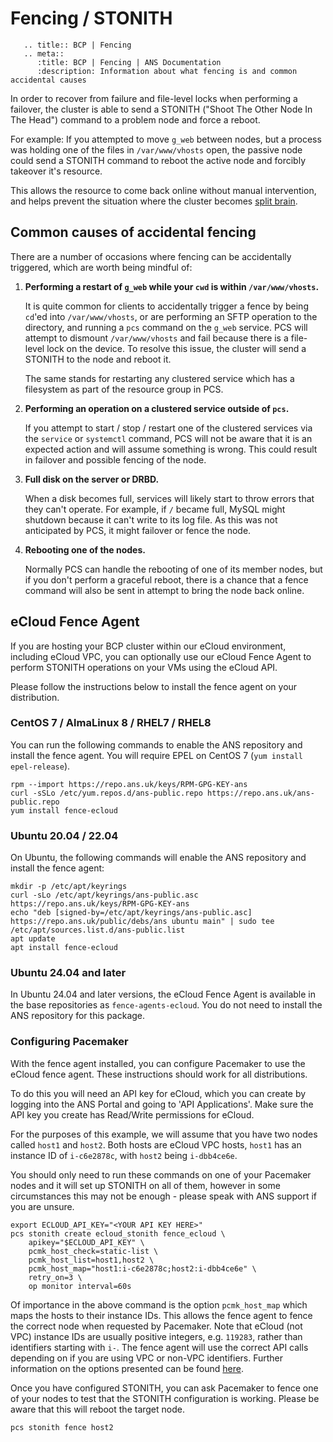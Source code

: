 # Fencing / STONITH

```eval_rst
   .. title:: BCP | Fencing
   .. meta::
      :title: BCP | Fencing | ANS Documentation
      :description: Information about what fencing is and common accidental causes
```

In order to recover from failure and file-level locks when performing a failover, the cluster is able to send a STONITH ("Shoot The Other Node In The Head") command to a problem node and force a reboot.

For example: If you attempted to move `g_web` between nodes, but a process was holding one of the files in `/var/www/vhosts` open, the passive node could send a STONITH command to reboot the active node and forcibly takeover it's resource.

This allows the resource to come back online without manual intervention, and helps prevent the situation where the cluster becomes [split brain](splitbrain).

## Common causes of accidental fencing

There are a number of occasions where fencing can be accidentally triggered, which are worth being mindful of:

1. **Performing a restart of `g_web` while your `cwd` is within `/var/www/vhosts`.**

    It is quite common for clients to accidentally trigger a fence by being `cd`'ed into `/var/www/vhosts`, or are performing an SFTP operation to the directory, and running a `pcs` command on the `g_web` service. PCS will attempt to dismount `/var/www/vhosts` and fail because there is a file-level lock on the device. To resolve this issue, the cluster will send a STONITH to the node and reboot it.

    The same stands for restarting any clustered service which has a filesystem as part of the resource group in PCS.

2. **Performing an operation on a clustered service outside of `pcs`.**

    If you attempt to start / stop / restart one of the clustered services via the `service` or `systemctl` command, PCS will not be aware that it is an expected action and will assume something is wrong. This could result in failover and possible fencing of the node.

3. **Full disk on the server or DRBD.**

    When a disk becomes full, services will likely start to throw errors that they can't operate. For example, if `/` became full, MySQL might shutdown because it can't write to its log file. As this was not anticipated by PCS, it might failover or fence the node.

4. **Rebooting one of the nodes.**

    Normally PCS can handle the rebooting of one of its member nodes, but if you don't perform a graceful reboot, there is a chance that a fence command will also be sent in attempt to bring the node back online.

## eCloud Fence Agent

If you are hosting your BCP cluster within our eCloud environment, including eCloud VPC, you can optionally use our eCloud Fence Agent to perform STONITH operations on your VMs using the eCloud API.

Please follow the instructions below to install the fence agent on your distribution.

### CentOS 7 / AlmaLinux 8 / RHEL7 / RHEL8

You can run the following commands to enable the ANS repository and install the fence agent. You will require EPEL on CentOS 7 (`yum install epel-release`).

```shell
rpm --import https://repo.ans.uk/keys/RPM-GPG-KEY-ans
curl -sSLo /etc/yum.repos.d/ans-public.repo https://repo.ans.uk/ans-public.repo
yum install fence-ecloud
```

### Ubuntu 20.04 / 22.04

On Ubuntu, the following commands will enable the ANS repository and install the fence agent:

```shell
mkdir -p /etc/apt/keyrings
curl -sLo /etc/apt/keyrings/ans-public.asc https://repo.ans.uk/keys/RPM-GPG-KEY-ans
echo "deb [signed-by=/etc/apt/keyrings/ans-public.asc] https://repo.ans.uk/public/debs/ans ubuntu main" | sudo tee /etc/apt/sources.list.d/ans-public.list
apt update
apt install fence-ecloud
```

### Ubuntu 24.04 and later

In Ubuntu 24.04 and later versions, the eCloud Fence Agent is available in the base repositories as `fence-agents-ecloud`. You do not need to install the ANS repository for this package.

### Configuring Pacemaker

With the fence agent installed, you can configure Pacemaker to use the eCloud fence agent. These instructions should work for all distributions.

To do this you will need an API key for eCloud, which you can create by logging into the ANS Portal and going to 'API Applications'. Make sure the API key you create has Read/Write permissions for eCloud.

For the purposes of this example, we will assume that you have two nodes called `host1` and `host2`. Both hosts are eCloud VPC hosts, `host1` has an instance ID of `i-c6e2878c`, with `host2` being `i-dbb4ce6e`.

You should only need to run these commands on one of your Pacemaker nodes and it will set up STONITH on all of them, however in some circumstances this may not be enough - please speak with ANS support if you are unsure.

```shell
export ECLOUD_API_KEY="<YOUR API KEY HERE>"
pcs stonith create ecloud_stonith fence_ecloud \
    apikey="$ECLOUD_API_KEY" \
    pcmk_host_check=static-list \
    pcmk_host_list=host1,host2 \
    pcmk_host_map="host1:i-c6e2878c;host2:i-dbb4ce6e" \
    retry_on=3 \
    op monitor interval=60s
```

Of importance in the above command is the option `pcmk_host_map` which maps the hosts to their instance IDs. This allows the fence agent to fence the correct node when requested by Pacemaker. Note that eCloud (not VPC) instance IDs are usually positive integers, e.g. `119283`, rather than identifiers starting with `i-`. The fence agent will use the correct API calls depending on if you are using VPC or non-VPC identifiers. Further information on the options presented can be found [here](https://access.redhat.com/documentation/en-us/red_hat_enterprise_linux/7/html/high_availability_add-on_reference/s1-genfenceprops-haar).

Once you have configured STONITH, you can ask Pacemaker to fence one of your nodes to test that the STONITH configuration is working. Please be aware that this will reboot the target node.

```shell
pcs stonith fence host2
```
